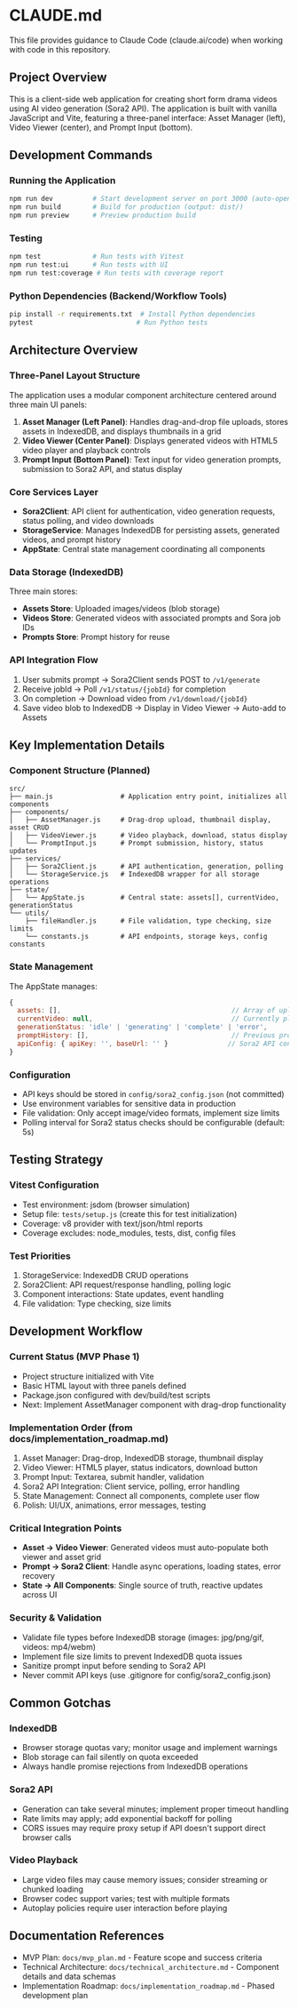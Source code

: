 # CLAUDE.md

This file provides guidance to Claude Code (claude.ai/code) when working with code in this repository.

## Project Overview

This is a client-side web application for creating short form drama videos using AI video generation (Sora2 API). The application is built with vanilla JavaScript and Vite, featuring a three-panel interface: Asset Manager (left), Video Viewer (center), and Prompt Input (bottom).

## Development Commands

### Running the Application
```bash
npm run dev          # Start development server on port 3000 (auto-opens browser)
npm run build        # Build for production (output: dist/)
npm run preview      # Preview production build
```

### Testing
```bash
npm test             # Run tests with Vitest
npm run test:ui      # Run tests with UI
npm run test:coverage # Run tests with coverage report
```

### Python Dependencies (Backend/Workflow Tools)
```bash
pip install -r requirements.txt  # Install Python dependencies
pytest                          # Run Python tests
```

## Architecture Overview

### Three-Panel Layout Structure
The application uses a modular component architecture centered around three main UI panels:

1. **Asset Manager (Left Panel)**: Handles drag-and-drop file uploads, stores assets in IndexedDB, and displays thumbnails in a grid
2. **Video Viewer (Center Panel)**: Displays generated videos with HTML5 video player and playback controls
3. **Prompt Input (Bottom Panel)**: Text input for video generation prompts, submission to Sora2 API, and status display

### Core Services Layer
- **Sora2Client**: API client for authentication, video generation requests, status polling, and video downloads
- **StorageService**: Manages IndexedDB for persisting assets, generated videos, and prompt history
- **AppState**: Central state management coordinating all components

### Data Storage (IndexedDB)
Three main stores:
- **Assets Store**: Uploaded images/videos (blob storage)
- **Videos Store**: Generated videos with associated prompts and Sora job IDs
- **Prompts Store**: Prompt history for reuse

### API Integration Flow
1. User submits prompt → Sora2Client sends POST to `/v1/generate`
2. Receive jobId → Poll `/v1/status/{jobId}` for completion
3. On completion → Download video from `/v1/download/{jobId}`
4. Save video blob to IndexedDB → Display in Video Viewer → Auto-add to Assets

## Key Implementation Details

### Component Structure (Planned)
```
src/
├── main.js                 # Application entry point, initializes all components
├── components/
│   ├── AssetManager.js     # Drag-drop upload, thumbnail display, asset CRUD
│   ├── VideoViewer.js      # Video playback, download, status display
│   └── PromptInput.js      # Prompt submission, history, status updates
├── services/
│   ├── Sora2Client.js      # API authentication, generation, polling
│   └── StorageService.js   # IndexedDB wrapper for all storage operations
├── state/
│   └── AppState.js         # Central state: assets[], currentVideo, generationStatus
└── utils/
    ├── fileHandler.js      # File validation, type checking, size limits
    └── constants.js        # API endpoints, storage keys, config constants
```

### State Management
The AppState manages:
```javascript
{
  assets: [],                                           // Array of uploaded asset objects
  currentVideo: null,                                   // Currently playing video object
  generationStatus: 'idle' | 'generating' | 'complete' | 'error',
  promptHistory: [],                                    // Previous prompts
  apiConfig: { apiKey: '', baseUrl: '' }               // Sora2 API configuration
}
```

### Configuration
- API keys should be stored in `config/sora2_config.json` (not committed)
- Use environment variables for sensitive data in production
- File validation: Only accept image/video formats, implement size limits
- Polling interval for Sora2 status checks should be configurable (default: 5s)

## Testing Strategy

### Vitest Configuration
- Test environment: jsdom (browser simulation)
- Setup file: `tests/setup.js` (create this for test initialization)
- Coverage: v8 provider with text/json/html reports
- Coverage excludes: node_modules, tests, dist, config files

### Test Priorities
1. StorageService: IndexedDB CRUD operations
2. Sora2Client: API request/response handling, polling logic
3. Component interactions: State updates, event handling
4. File validation: Type checking, size limits

## Development Workflow

### Current Status (MVP Phase 1)
- Project structure initialized with Vite
- Basic HTML layout with three panels defined
- Package.json configured with dev/build/test scripts
- Next: Implement AssetManager component with drag-drop functionality

### Implementation Order (from docs/implementation_roadmap.md)
1. Asset Manager: Drag-drop, IndexedDB storage, thumbnail display
2. Video Viewer: HTML5 player, status indicators, download button
3. Prompt Input: Textarea, submit handler, validation
4. Sora2 API Integration: Client service, polling, error handling
5. State Management: Connect all components, complete user flow
6. Polish: UI/UX, animations, error messages, testing

### Critical Integration Points
- **Asset → Video Viewer**: Generated videos must auto-populate both viewer and asset grid
- **Prompt → Sora2 Client**: Handle async operations, loading states, error recovery
- **State → All Components**: Single source of truth, reactive updates across UI

### Security & Validation
- Validate file types before IndexedDB storage (images: jpg/png/gif, videos: mp4/webm)
- Implement file size limits to prevent IndexedDB quota issues
- Sanitize prompt input before sending to Sora2 API
- Never commit API keys (use .gitignore for config/sora2_config.json)

## Common Gotchas

### IndexedDB
- Browser storage quotas vary; monitor usage and implement warnings
- Blob storage can fail silently on quota exceeded
- Always handle promise rejections from IndexedDB operations

### Sora2 API
- Generation can take several minutes; implement proper timeout handling
- Rate limits may apply; add exponential backoff for polling
- CORS issues may require proxy setup if API doesn't support direct browser calls

### Video Playback
- Large video files may cause memory issues; consider streaming or chunked loading
- Browser codec support varies; test with multiple formats
- Autoplay policies require user interaction before playing

## Documentation References

- MVP Plan: `docs/mvp_plan.md` - Feature scope and success criteria
- Technical Architecture: `docs/technical_architecture.md` - Component details and data schemas
- Implementation Roadmap: `docs/implementation_roadmap.md` - Phased development plan
